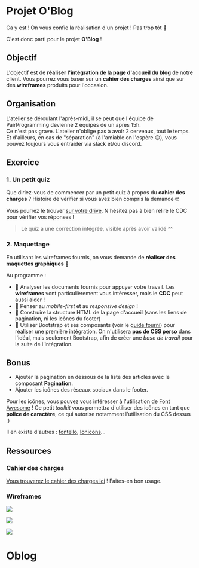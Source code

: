 # Projet O'Blog

Ca y est ! On vous confie la réalisation d'un projet ! Pas trop tôt :muscle:

C'est donc parti pour le projet **O'Blog** !

## Objectif

L'objectif est de **réaliser l'intégration de la page d'accueil du blog** de notre client. Vous pourrez vous baser sur un **cahier des charges** ainsi que sur des **wireframes** produits pour l'occasion.

## Organisation

L'atelier se déroulant l'après-midi, il se peut que l'équipe de PairProgramming devienne 2 équipes de un après 15h.  
Ce n'est pas grave. L'atelier n'oblige pas à avoir 2 cerveaux, tout le temps.  
Et d'ailleurs, en cas de "séparation" (à l'amiable on l'espère :wink:), vous pouvez toujours vous entraider via slack et/ou discord.

## Exercice

### 1. Un petit quiz

Que diriez-vous de commencer par un petit quiz à propos du **cahier des charges** ? Histoire de vérifier si vous avez bien compris la demande :nerd_face:

Vous pourrez le trouver [sur votre drive](https://forms.gle/uMi7aSvZYWFoU9Y76). N'hésitez pas à bien relire le CDC pour vérifier vos réponses !

> Le quiz a une correction intégrée, visible après avoir validé ^^

### 2. Maquettage

En utilisant les wireframes fournis, on vous demande de **réaliser des maquettes graphiques** :tada:

Au programme :

* :mag_right: Analyser les documents fournis pour appuyer votre travail. Les **wireframes** vont particulièrement vous intéresser, mais le **CDC** peut aussi aider !
* :iphone: Penser au _mobile-first_ et au _responsive design_ !
* :hammer: Construire la structure HTML de la page d'accueil (sans les liens de pagination, ni les icônes du footer)
* :wrench: Utiliser Bootstrap et ses composants (voir le [guide fourni](guide_bootstrap.md)) pour réaliser une première intégration. On n'utilisera **pas de CSS perso** dans l'idéal, mais seulement Bootstrap, afin de créer une _base de travail_ pour la suite de l'intégration.

## Bonus

* Ajouter la pagination en dessous de la liste des articles avec le composant **Pagination**.
* Ajouter les icônes des réseaux sociaux dans le footer.

Pour les icônes, vous pouvez vous intéresser à l'utilisation de [Font Awesome](https://fontawesome.com/v4.7.0/) ! Ce petit _toolkit_ vous permettra d'utiliser des icônes en tant que **police de caractère**, ce qui autorise notamment l'utilisation du CSS dessus :)

Il en existe d'autres : [fontello](http://fontello.com/), [Ionicons](https://ionicons.com/)...

## Ressources

### Cahier des charges

[Vous trouverez le cahier des charges ici](cdc/cdc-blog.md) ! Faites-en bon usage.

### Wireframes

![](wireframe/wireframe-mobile.png)

![](wireframe/wireframe-tablet.png)

![](wireframe/wireframe-desktop.png)
# Oblog
